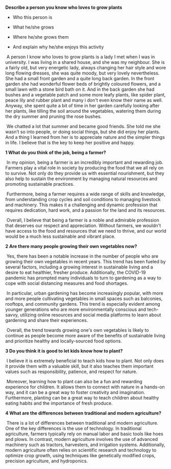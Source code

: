 **Describe a person you know who loves to grow plants** 

- Who this person is

- What he/she grows

- Where he/she grows them

- And explain why he/she enjoys this activity

​	A person I know who loves to grow plants is a lady I met when I was in university. I was living in a shared house, and she was my neighbour. She is a fairly old, but very energetic lady, always changing her hair style and wore long flowing dresses, she was quite moody, but very lovely nevertheless. She had a small front garden and a quite long back garden. In the front garden she had wonderful flower beds of brightly coloured flowers, and a small lawn with a stone bird bath on it. And in the back garden she had bushes and a vegetable patch and some more leafy plants, like spider plant, peace lily and rubber plant and many i don't even know their name as well. Anyway, she spent quite a bit of time in her garden carefully looking after her plants, like tilling the soil around the vegetables, watering them during the dry summer and pruning the rose bushes. 

​	We chatted a lot that summer and became good friends. She told me she wasn’t so into people, or doing social things, but she did enjoy her plants. And a thing I learned from her is to appreciate nature and the simpler things in life. I believe that is the key to keep her positive and happy.

**1 What do you think of the job, being a farmer?**

​	In my opinion, being a farmer is an incredibly important and rewarding job. Farmers play a vital role in society by producing the food that we all rely on to survive. Not only do they provide us with essential nourishment, but they also help to sustain the environment by managing natural resources and promoting sustainable practices.

​	Furthermore, being a farmer requires a wide range of skills and knowledge, from understanding crop cycles and soil conditions to managing livestock and machinery. This makes it a challenging and dynamic profession that requires dedication, hard work, and a passion for the land and its resources.

​	Overall, I believe that being a farmer is a noble and admirable profession that deserves our respect and appreciation. Without farmers, we wouldn't have access to the food and resources that we need to thrive, and our world would be a much less sustainable and vibrant place.	

**2 Are there many people growing their own vegetables now?**

​	Yes, there has been a notable increase in the number of people who are growing their own vegetables in recent years. This trend has been fueled by several factors, including a growing interest in sustainable living and a desire to eat healthier, fresher produce. Additionally, the COVID-19 pandemic has prompted many individuals to turn to gardening as a way to cope with social distancing measures and food shortages.

​	In particular, urban gardening has become increasingly popular, with more and more people cultivating vegetables in small spaces such as balconies, rooftops, and community gardens. This trend is especially evident among younger generations who are more environmentally conscious and tech-savvy, utilizing online resources and social media platforms to learn about gardening and share their experiences.

​	Overall, the trend towards growing one's own vegetables is likely to continue as people become more aware of the benefits of sustainable living and prioritize healthy and locally-sourced food options.

**3 Do you think it is good to let kids know how to plant?**

​	I believe it is extremely beneficial to teach kids how to plant. Not only does it provide them with a valuable skill, but it also teaches them important values such as responsibility, patience, and respect for nature.

​	Moreover, learning how to plant can also be a fun and rewarding experience for children. It allows them to connect with nature in a hands-on way, and it can be a great way to foster creativity and imagination. Furthermore, planting can be a great way to teach children about healthy eating habits and the importance of fresh produce.

**4 What are the differences between traditional and modern agriculture?**

​	There is a lot of differences between traditional and modern agriculture. One of the key differences is the use of technology. In traditional agriculture, farmers typically rely on manual labor and basic tools like hoes and plows. In contrast, modern agriculture involves the use of advanced machinery such as tractors, harvesters, and irrigation systems. Additionally, modern agriculture often relies on scientific research and technology to optimize crop growth, using techniques like genetically modified crops, precision agriculture, and hydroponics.